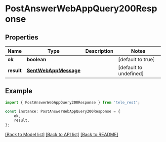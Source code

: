 # PostAnswerWebAppQuery200Response


## Properties

Name | Type | Description | Notes
------------ | ------------- | ------------- | -------------
**ok** | **boolean** |  | [default to true]
**result** | [**SentWebAppMessage**](SentWebAppMessage.md) |  | [default to undefined]

## Example

```typescript
import { PostAnswerWebAppQuery200Response } from 'tele_rest';

const instance: PostAnswerWebAppQuery200Response = {
    ok,
    result,
};
```

[[Back to Model list]](../README.md#documentation-for-models) [[Back to API list]](../README.md#documentation-for-api-endpoints) [[Back to README]](../README.md)
